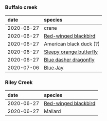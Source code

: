 
### Buffalo creek
| date       | species
| :--------- | :-----------------------
| 2020-06-27 | crane
| 2020-06-27 | [Red-winged blackbird](https://en.wikipedia.org/wiki/Red-winged_blackbird)
| 2020-06-27 | American black duck (?)
| 2020-06-27 | [Sleepy orange butterfly](https://en.wikipedia.org/wiki/Eurema_nicippe)
| 2020-06-27 | [Blue dasher dragonfly](https://en.wikipedia.org/wiki/Blue_dasher)
| 2020-07-06 | [Blue Jay](https://en.wikipedia.org/wiki/Blue_jay)

### Riley Creek
| date       | species
|:---------- | :-----------------------
| 2020-06-27 | [Red-winged blackbird](https://en.wikipedia.org/wiki/Red-winged_blackbird) 
| 2020-06-27 | Mallard

